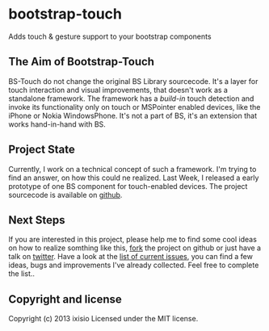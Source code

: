 bootstrap-touch
===============

Adds touch &amp; gesture support to your bootstrap components

## The Aim of Bootstrap-Touch
BS-Touch do not change the original BS Library sourcecode. It's a layer for touch interaction and visual improvements, that doesn't work as a standalone framework.
The framework has a *build-in* touch detection and invoke its functionality only on touch or MSPointer enabled devices, like the iPhone or Nokia WindowsPhone.
It's not a part of BS, it's an extension that works hand-in-hand with BS.

## Project State
Currently, I work on a technical concept of such a framework. I'm trying to find an answer, on how this could ne realized.
Last Week, I released a early prototype of one BS component for touch-enabled devices. The project sourcecode is available on [github](https://github.com/ixisio/bootstrap-touch-carousel).

## Next Steps
If you are interested in this project, please help me to find some cool ideas on how to realize somthing like this, [fork](https://github.com/ixisio/bootstrap-touch) the project on github or just have a talk on [twitter](http://twitter.com/ixisio).
Have a look at the [list of current issues](https://github.com/ixisio/bootstrap-touch/issues), you can find a few ideas, bugs and improvements I've already collected. Feel free to complete the list..

## Copyright and license
Copyright (c) 2013 ixisio Licensed under the MIT license.
